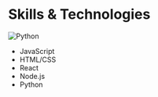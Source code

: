 # Skills & Technologies

![Python](https://img.shields.io/badge/Python-3.8%20%2B-blue?style=flat-square)  

- JavaScript  
- HTML/CSS  
- React  
- Node.js  
- Python  
